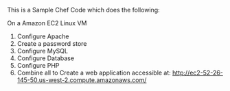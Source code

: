 This is a Sample Chef Code which does the following:

On a Amazon EC2 Linux VM
1) Configure Apache
2) Create a password store
3) Configure MySQL
4) Configure Database
5) Configure PHP
6) Combine all to Create a web application accessible at:
   http://ec2-52-26-145-50.us-west-2.compute.amazonaws.com/